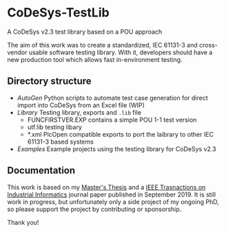 # CoDeSys-TestLib
A CoDeSys v2.3 test library based on a POU approach

The aim of this work was to create a standardized, IEC 61131-3 and cross-vendor usable software testing library. With it, developers should have a new production tool which allows fast in-environment testing.

## Directory structure
- _AutoGen_           Python scripts to automate test case generation for direct import into CoDeSys from an Excel file (WIP)
- _Library_           Testing library, exports and `.lib` file
  - FUNCFIRSTVER.EXP  contains a simple POU 1-1 test version
  - utf.lib           testing libary
  - *.xml             PlcOpen compatible exports to port the laibrary to other IEC 61131-3 based systems 
- _Examples_          Example projects using the testing library for CoDeSys v2.3

## Documentation

This work is based on my [Master's Thesis](https://florianhofer.it/docmisc/?id=6e2867cb785616c1680bc344faf0b76f2a5b6134) and a [IEEE Trasnactions on Industrial Informatics](https://florianhofer.it/papers/?id=191d675eb3b37b0ee9bfe6022777b137a6127972) journal paper published in September 2019. 
It is still work in progress, but unfortunately only a side project of my ongoing PhD, so please support the project by contributing or sponsorship.

Thank you!
